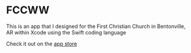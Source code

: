 # FCCWW

This is an app that I designed for the First Christian Church in Bentonville, AR within Xcode using the Swift coding language

Check it out on the [app store](https://apps.apple.com/us/app/fccww/id1502331539?ign-mpt=uo%3D2)
